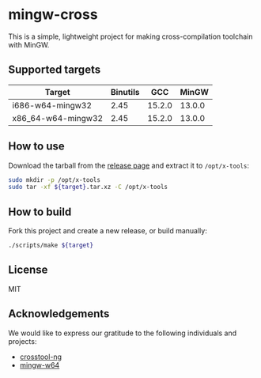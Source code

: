 # mingw-cross

This is a simple, lightweight project for making cross-compilation toolchain with MinGW.

## Supported targets

| Target                         | Binutils | GCC    | MinGW  |
|--------------------------------|----------|--------|--------|
| i686-w64-mingw32               | 2.45     | 15.2.0 | 13.0.0 |
| x86_64-w64-mingw32             | 2.45     | 15.2.0 | 13.0.0 |

## How to use

Download the tarball from the [release page](https://github.com/cross-tools/mingw-cross/releases) and extract it to `/opt/x-tools`:

```sh
sudo mkdir -p /opt/x-tools
sudo tar -xf ${target}.tar.xz -C /opt/x-tools
```

## How to build

Fork this project and create a new release, or build manually:

```sh
./scripts/make ${target}
```

## License

MIT

## Acknowledgements

We would like to express our gratitude to the following individuals and projects:

- [crosstool-ng](https://github.com/crosstool-ng/crosstool-ng)
- [mingw-w64](https://www.mingw-w64.org)
